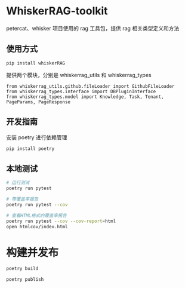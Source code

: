 # WhiskerRAG-toolkit

petercat、whisker 项目使用的 rag 工具包，提供 rag 相关类型定义和方法

## 使用方式

```
pip install whiskerRAG
```

提供两个模块，分别是 whiskerrag_utils 和 whiskerrag_types

```
from whiskerrag_utils.github.fileLoader import GithubFileLoader
from whiskerrag_types.interface import DBPluginInterface
from whiskerrag_types.model import Knowledge, Task, Tenant, PageParams, PageResponse
```

## 开发指南

安装 poetry 进行依赖管理

```bash
pip install poetry
```

## 本地测试

```bash
# 运行测试
poetry run pytest

# 带覆盖率报告
poetry run pytest --cov

# 查看HTML格式的覆盖率报告
poetry run pytest --cov --cov-report=html
open htmlcov/index.html

```

# 构建并发布

```bash
poetry build

poetry publish
```
